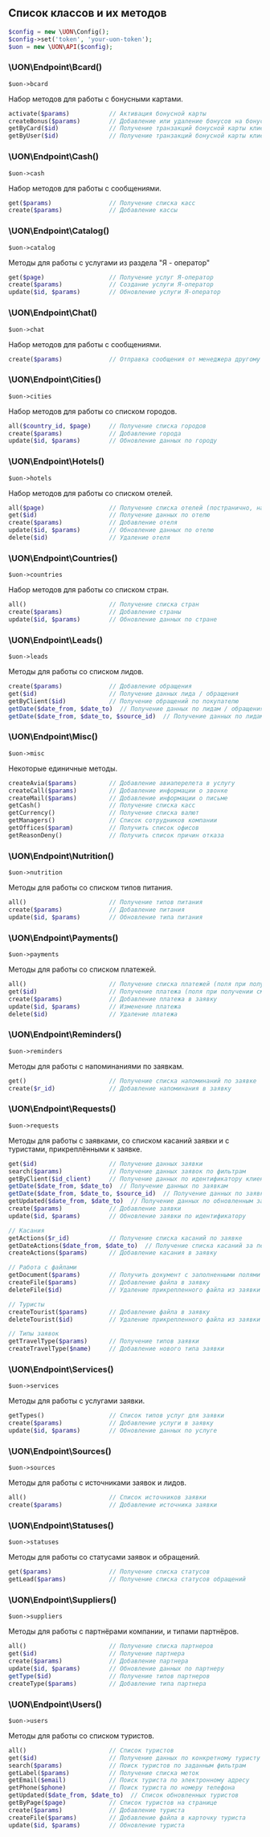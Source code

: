 ## Список классов и их методов

```php
$config = new \UON\Config();
$config->set('token', 'your-uon-token');
$uon = new \UON\API($config);
```

### \UON\Endpoint\Bcard()

`$uon->bcard`

Набор методов для работы с бонусными картами.

```php
activate($params)           // Активация бонусной карты
createBonus($params)        // Добавление или удаление бонусов на бонусной карте
getByCard($id)              // Получение транзакций бонусной карты клиента (по ID карты)
getByUser($id)              // Получение транзакций бонусной карты клиента (по ID клиента)
```

### \UON\Endpoint\Cash()

`$uon->cash`

Набор методов для работы с сообщениями.

```php
get($params)                // Получение списка касс
create($params)             // Добавление кассы
```

### \UON\Endpoint\Catalog()

`$uon->catalog`

Методы для работы с услугами из раздела "Я - оператор"

```php
get($page)                  // Получение услуг Я-оператор
create($params)             // Создание услуги Я-оператор
update($id, $params)        // Обновление услуги Я-оператор
```

### \UON\Endpoint\Chat()

`$uon->chat`

Набор методов для работы с сообщениями.

```php
create($params)             // Отправка сообщения от менеджера другому менеджеру или туристу
```

### \UON\Endpoint\Cities()

`$uon->cities`

Набор методов для работы со списком городов.

```php
all($country_id, $page)     // Получение списка городов
create($params)             // Добавление города
update($id, $params)        // Обновление данных по городу
```

### \UON\Endpoint\Hotels()

`$uon->hotels`

Набор методов для работы со списком отелей.

```php
all($page)                  // Получение списка отелей (постранично, на каждой странице 100 отелей)
get($id)                    // Получение данных по отелю
create($params)             // Добавление отеля
update($id, $params)        // Обновление данных по отелю
delete($id)                 // Удаление отеля
```

### \UON\Endpoint\Countries()

`$uon->countries`

Набор методов для работы со списком стран.

```php
all()                       // Получение списка стран
create($params)             // Добавление страны
update($id, $params)        // Обновление данных по стране
```

### \UON\Endpoint\Leads()

`$uon->leads`

Методы для работы со списком лидов.

```php
create($params)             // Добавление обращения
get($id)                    // Получение данных лида / обращения
getByClient($id)            // Получение обращений по покупателю
getDate($date_from, $date_to)  // Получение данных по лидам / обращениям
getDate($date_from, $date_to, $source_id)  // Получение данных по лидам / обращениям согласно источнику
```

### \UON\Endpoint\Misc()

`$uon->misc`

Некоторые единичные методы.

```php
createAvia($params)         // Добавление авиаперелета в услугу
createCall($params)         // Добавление информации о звонке
createMail($params)         // Добавление информации о письме
getCash()                   // Получение списка касс
getCurrency()               // Получение списка валют
getManagers()               // Список сотрудников компании
getOffices($param)          // Получить список офисов
getReasonDeny()             // Получить список причин отказа
```

### \UON\Endpoint\Nutrition()

`$uon->nutrition`

Методы для работы со списком типов питания.

```php
all()                       // Получение типов питания
create($params)             // Добавление питания
update($id, $params)        // Обновление типа питания
```

### \UON\Endpoint\Payments()

`$uon->payments`

Методы для работы со списком платежей.

```php
all()                       // Получение списка платежей (поля при получении см. /payment/create)
get($id)                    // Получение платежа (поля при получении см. /payment/create)
create($params)             // Добавление платежа в заявку
update($id, $params)        // Изменение платежа
delete($id)                 // Удаление платежа
```

### \UON\Endpoint\Reminders()

`$uon->reminders`

Методы для работы с напоминаниями по заявкам.

```php
get()                       // Получение списка напоминаний по заявке
create($r_id)               // Добавление напоминания в заявку
```

### \UON\Endpoint\Requests()

`$uon->requests`

Методы для работы с заявками, со списком касаний заявки и с туристами, прикреплёнными к заявке.

```php
get($id)                    // Получение данных заявки
search($params)             // Получение данных заявок по фильтрам
getByClient($id_client)     // Получение данных по идентификатору клиента
getDate($date_from, $date_to)  // Получение данных по заявкам
getDate($date_from, $date_to, $source_id)  // Получение данных по заявкам согласно источнику
getUpdated($date_from, $date_to)  // Получение данных по обновленным заявкам
create($params)             // Добавление заявки
update($id, $params)        // Обновление заявки по идентификатору

// Касания
getActions($r_id)           // Получение списка касаний по заявке
getDateActions($date_from, $date_to)  // Получение списка касаний за период
createActions($params)      // Добавление касания в заявку

// Работа с файлами
getDocument($params)        // Получить документ с заполненными полями
createFile($params)         // Добавление файла в заявку
deleteFile($id)             // Удаление прикрепленного файла из заявки

// Туристы
createTourist($params)      // Добавление файла в заявку
deleteTourist($id)          // Удаление прикрепленного файла из заявки

// Типы заявок
getTravelType($params)      // Получение типов заявки
createTravelType($name)     // Добавление нового типа заявки
```

### \UON\Endpoint\Services()

`$uon->services`

Методы для работы с услугами заявки.

```php
getTypes()                  // Список типов услуг для заявки
create($params)             // Добавление услуги в заявку
update($id, $params)        // Обновление данных по услуге
```

### \UON\Endpoint\Sources()

`$uon->sources`

Методы для работы с источниками заявок и лидов.

```php
all()                       // Список источников заявки
create($params)             // Добавление источника заявки
```

### \UON\Endpoint\Statuses()

`$uon->statuses`

Методы для работы со статусами заявок и обращений.

```php
get($params)                // Получение списка статусов
getLead($params)            // Получение списка статусов обращений
```

### \UON\Endpoint\Suppliers()

`$uon->suppliers`

Методы для работы с партнёрами компании, и типами партнёров.

```php
all()                       // Получение списка партнеров
get($id)                    // Получение партнера
create($params)             // Добавление партнера
update($id, $params)        // Обновление данных по партнеру
getType($id)                // Получение типов партнеров
createType($params)         // Добавление типа партнера
```

### \UON\Endpoint\Users()

`$uon->users`

Методы для работы со списком туристов.

```php
all()                       // Список туристов
get($id)                    // Получение данных по конкретному туристу
search($params)             // Поиск туристов по заданным фильтрам
getLabel($params)           // Получение списка меток
getEmail($email)            // Поиск туриста по электронному адресу
getPhone($phone)            // Поиск туриста по номеру телефона
getUpdated($date_from, $date_to)  // Список обновленных туристов
getByPage($page)            // Список туристов на странице
create($params)             // Добавление туриста
createFile($params)         // Добавление файла в карточку туриста
update($id, $params)        // Обновление туриста
```

